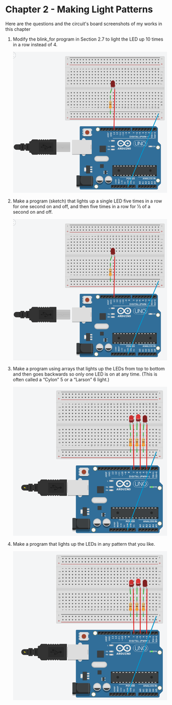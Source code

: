 # Chapter 2 - Making Light Patterns

Here are the questions and the circuit's board screenshots of my works in this chapter

1. Modify the blink_for program in Section 2.7 to light the LED up 10 times
in a row instead of 4.

    ![ss-1](2_1_screenshot.png)

2. Make a program (sketch) that lights up a single LED five times in a row
for one second on and off, and then five times in a row for 1⁄2 of a second
on and off.

    ![ss-2](2_2_screenshot.png)

3. Make a program using arrays that lights up the LEDs from top to bottom
and then goes backwards so only one LED is on at any time. (This is often
called a “Cylon” 5 or a “Larson” 6 light.)

    ![ss-3](2_3_screenshot.png)

4. Make a program that lights up the LEDs in any pattern that you like.

    ![ss-4](2_4_screenshot.png)
